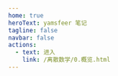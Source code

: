 ```yaml
---
home: true
heroText: yamsfeer 笔记
tagline: false
navbar: false
actions:
  - text: 进入
    link: /离散数学/0.概览.html
---
```

